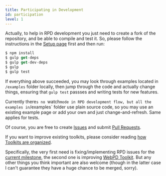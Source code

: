 ```yaml
---
title: Participating in Development
id: participation
level: 1
---
```


Actually, to help in RPD development you just need to create a fork of the repository, and be able to compile and test it. So, please follow the instructions in the [Setup page](./setup.html) first and then run:

```javascript
$ npm install
$ gulp get-deps
$ gulp get-dev-deps
$ gulp
$ gulp test
```

If everything above succeeded, you may look through examples located in `/examples` folder locally, then jump through the code and actually change things, ensuring that `gulp test` passses and writing tests for new features.

Currently there`s no `watch` mode in RPD development flow, but all the examples in `/examples` folder use plain source code, so you may use an existing example page or add your own and just change-and-refresh. Same applies for tests.

Of course, you are free to create [Issues]() and submit [Pull Requests]().

If you want to improve existing toolkits, please consider reading [how Toolkits are organized](./toolkits.html).

Specifically, the very first need is fixing/implementing RPD issues for the [current milestone](), the second one is improving [WebPD Toolkit](). But any other things you think important are also welcome (though in the latter case I can't guarantee they have a huge chance to be merged, sorry).
